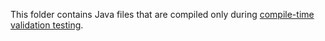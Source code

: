 This folder contains Java files that are compiled only during [compile-time validation testing](../../java/com/inrupt/rdf/wrapping/processor/ValidatorTest.java).
